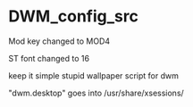 # DWM_config_src
Mod key changed to MOD4  

ST font changed to 16  

keep it simple stupid wallpaper script for dwm  


"dwm.desktop" goes into /usr/share/xsessions/
